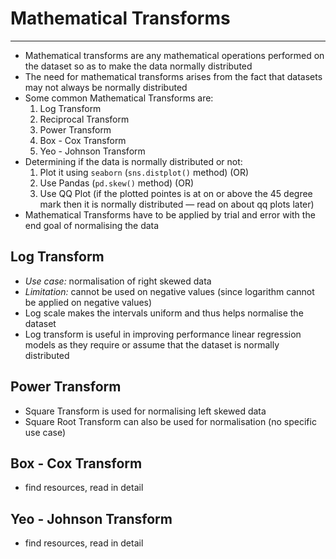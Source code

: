# Mathematical Transforms
---
- Mathematical transforms are any mathematical operations performed on the dataset so as to make the data normally distributed
- The need for mathematical transforms arises from the fact that datasets may not always be normally distributed
- Some common Mathematical Transforms are:
	1. Log Transform
	2. Reciprocal Transform
	3. Power Transform
	4. Box - Cox Transform
	5. Yeo - Johnson Transform
- Determining if the data is normally distributed or not:
	1. Plot it using `seaborn` (`sns.distplot()` method) (OR)
	2. Use Pandas (`pd.skew()` method) (OR)
	3. Use QQ Plot (if the plotted pointes is at on or above the 45 degree mark then it is normally distributed — read on about qq plots later)
- Mathematical Transforms have to be applied by trial and error with the end goal of normalising the data
## Log Transform
- *Use case:* normalisation of right skewed data
- *Limitation:* cannot be used on negative values (since logarithm cannot be applied on negative values)
- Log scale makes the intervals uniform and thus helps normalise the dataset
- Log transform is useful in improving performance linear regression models as they require or assume that the dataset is normally distributed
## Power Transform
- Square Transform is used for normalising left skewed data
- Square Root Transform can also be used for normalisation (no specific use case)

## Box - Cox Transform
- find resources, read in detail
## Yeo - Johnson Transform
- find resources, read in detail